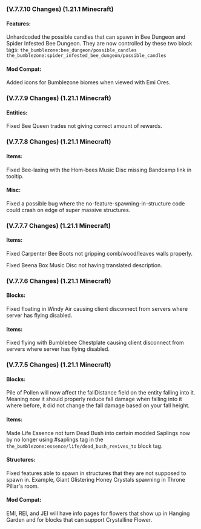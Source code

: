 ### **(V.7.7.10 Changes) (1.21.1 Minecraft)**

#### Features:
Unhardcoded the possible candles that can spawn in Bee Dungeon and Spider Infested Bee Dungeon. They are now controlled by these two block tags:
 `the_bumblezone:bee_dungeon/possible_candles`
 `the_bumblezone:spider_infested_bee_dungeon/possible_candles`

#### Mod Compat:
Added icons for Bumblezone biomes when viewed with Emi Ores.


### **(V.7.7.9 Changes) (1.21.1 Minecraft)**

#### Entities:
Fixed Bee Queen trades not giving correct amount of rewards.


### **(V.7.7.8 Changes) (1.21.1 Minecraft)**

#### Items:
Fixed Bee-laxing with the Hom-bees Music Disc missing Bandcamp link in tooltip.

#### Misc:
Fixed a possible bug where the no-feature-spawning-in-structure code could crash on edge of super massive structures.


### **(V.7.7.7 Changes) (1.21.1 Minecraft)**

#### Items:
Fixed Carpenter Bee Boots not gripping comb/wood/leaves walls properly.

Fixed Beena Box Music Disc not having translated description.


### **(V.7.7.6 Changes) (1.21.1 Minecraft)**

#### Blocks:
Fixed floating in Windy Air causing client disconnect from servers where server has flying disabled.

#### Items:
Fixed flying with Bumblebee Chestplate causing client disconnect from servers where server has flying disabled.


### **(V.7.7.5 Changes) (1.21.1 Minecraft)**

#### Blocks:
Pile of Pollen will now affect the fallDistance field on the entity falling into it.
 Meaning now it should properly reduce fall damage when falling into it where before, it did not change the fall damage based on your fall height.

#### Items:
Made Life Essence not turn Dead Bush into certain modded Saplings now by no longer using #saplings tag in
 the `the_bumblezone:essence/life/dead_bush_revives_to` block tag.

#### Structures:
Fixed features able to spawn in structures that they are not supposed to spawn in. 
 Example, Giant Glistering Honey Crystals spawning in Throne Pillar's room.

#### Mod Compat:
EMI, REI, and JEI will have info pages for flowers that show up in Hanging Garden and for blocks that can support Crystalline Flower.
